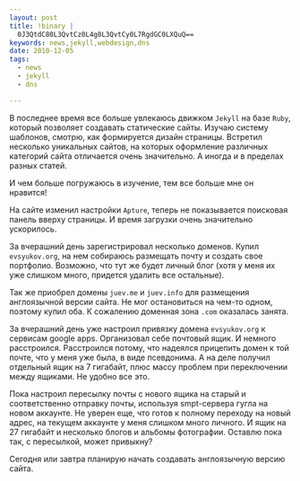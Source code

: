 ```yaml
--- 
layout: post
title: !binary |
  0J3QtdC80L3QvtCz0L4g0L3QvtCy0L7RgdGC0LXQuQ==
keywords: news,jekyll,webdesign,dns
date: 2010-12-05
tags:
  - news
  - jekyll
  - dns

---
```

В последнее время все больше увлекаюсь движком <code>Jekyll</code> на базе <code>Ruby</code>, который позволяет создавать статические сайты. Изучаю систему шаблонов, смотрю, как формируется дизайн страницы. Встретил несколько уникальных сайтов, на которых оформление различных категорий сайта отличается очень значительно. А иногда и в пределах разных статей. 

И чем больше погружаюсь в изучение, тем все больше мне он нравится!

На сайте изменил настройки <code>Apture</code>, теперь не показывается поисковая панель вверху страницы. И время загрузки очень значительно ускорилось.

За вчерашний день зарегистрировал несколько доменов. Купил <code>evsyukov.org</code>, на нем собираюсь размещать почту и создать свое портфолио. Возможно, что тут же будет личный блог (хотя у меня их уже слишком много, придется удалить все остальные). 

Так же приобрел домены <code>juev.me</code> и <code>juev.info</code> для размещения англоязычной версии сайта. Не мог остановиться на чем-то одном, поэтому купил оба. К сожалению доменная зона <code>.com</code> оказалась занята. 

За вчерашний день уже настроил привязку домена <code>evsyukov.org</code> к сервисам google apps. Организовал себе почтовый ящик. И немного расстроился. Расстроился потому, что надеялся прицепить домен к той почте, что у меня уже была, в виде псевдонима. А на деле получил отдельный ящик на 7 гигабайт, плюс массу проблем при переключении между ящиками. Не удобно все это. 

Пока настроил пересылку почты с нового ящика на старый и соответственно отправку почты, используя smpt-сервера гугла на новом аккаунте. Не уверен еще, что готов к полному переходу на новый адрес, на текущем аккаунте у меня слишком много личного. И ящик на 27 гигабайт и несколько блогов и альбомы фотографии. Оставлю пока так, с пересылкой, может привыкну?

Сегодня или завтра планирую начать создавать англоязычную версию сайта.
